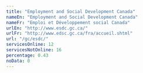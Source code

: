 ```yaml
---
title: "Employment and Social Development Canada"
nameEn: "Employment and Social Development Canada"
nameFr: "Emploi et Développement social Canada"
urlEn: "http://www.esdc.gc.ca/"
urlFr: "http://www.edsc.gc.ca/fra/accueil.shtml"
url: "/gc/esdc/"
servicesOnline: 12
servicesNotOnline: 16
percentage: 0.43
noData: 0
---
```

